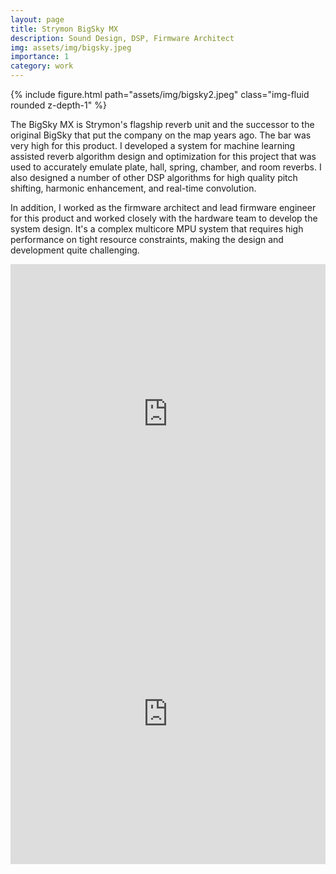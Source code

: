 ```yaml
---
layout: page
title: Strymon BigSky MX
description: Sound Design, DSP, Firmware Architect
img: assets/img/bigsky.jpeg
importance: 1
category: work
---
```


<div class="row">
    <div class="col-sm mt-3 mt-md-0">
        {% include figure.html path="assets/img/bigsky2.jpeg" class="img-fluid rounded z-depth-1" %}
    </div>
</div>

The BigSky MX is Strymon's flagship reverb unit and the successor to the original BigSky that put the company on the map years ago. The bar was very high for this product. I developed a system for machine learning assisted reverb algorithm design and optimization for this project that was used to accurately emulate plate, hall, spring, chamber, and room reverbs. I also designed a number of other DSP algorithms for high quality pitch shifting, harmonic enhancement, and real-time convolution.

In addition, I worked as the firmware architect and lead firmware engineer for this product and worked closely with the hardware team to develop the system design. It's a complex multicore MPU system that requires high performance on tight resource constraints, making the design and development quite challenging.

<div class="row">
    <div class="col-sm mt-3 mt-md-0">
    <iframe width="100%" height="480" src="https://www.youtube.com/embed/ttXJmGoOSt4?si=UY8sBLblT1J_N8jU" title="YouTube video player" frameborder="0" allow="accelerometer; autoplay; clipboard-write; encrypted-media; gyroscope; picture-in-picture; web-share" referrerpolicy="strict-origin-when-cross-origin" allowfullscreen></iframe>
    </div>
</div>

<div class="row">
    <div class="col-sm mt-3 mt-md-0">
        <iframe width="100%" height="480" src="https://www.youtube.com/embed/2MLsjlbP94U?si=glwxVeHVVbWoPLzR" title="YouTube video player" frameborder="0" allow="accelerometer; autoplay; clipboard-write; encrypted-media; gyroscope; picture-in-picture; web-share" referrerpolicy="strict-origin-when-cross-origin" allowfullscreen></iframe>
    </div>
</div>